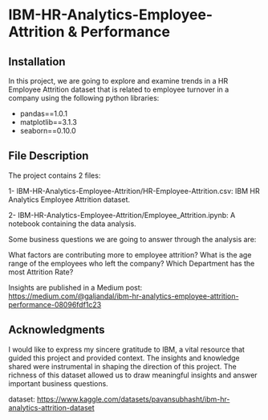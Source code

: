 # IBM-HR-Analytics-Employee-Attrition & Performance


## Installation
In this project, we are going to explore and examine trends in a HR Employee Attrition dataset that is related to employee turnover in a company using the following python libraries:
- pandas==1.0.1
- matplotlib==3.1.3
- seaborn==0.10.0


## File Description

The project contains 2 files:

1- IBM-HR-Analytics-Employee-Attrition/HR-Employee-Attrition.csv: IBM HR Analytics Employee Attrition dataset.

2- IBM-HR-Analytics-Employee-Attrition/Employee_Attrition.ipynb: A notebook containing the data analysis.


Some business questions we are going to answer through the analysis are:

What factors are contributing more to employee attrition?
What is the age range of the employees who left the company?
Which Department has the most Attrition Rate?

Insights are published in a Medium post: https://medium.com/@galjandal/ibm-hr-analytics-employee-attrition-performance-08096fdf1c23


## Acknowledgments
I would like to express my sincere gratitude to IBM, a vital resource that guided this project and provided context. The insights and knowledge shared were instrumental in shaping the direction of this project. The richness of this dataset allowed us to draw meaningful insights and answer important business questions.

dataset: https://www.kaggle.com/datasets/pavansubhasht/ibm-hr-analytics-attrition-dataset


